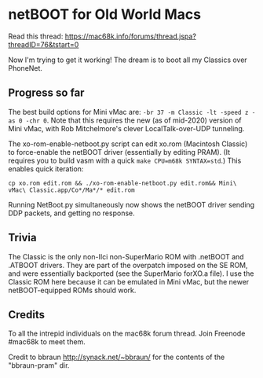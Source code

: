 netBOOT for Old World Macs
==========================
Read this thread: https://mac68k.info/forums/thread.jspa?threadID=76&tstart=0

Now I'm trying to get it working! The dream is to boot all my Classics over PhoneNet.


Progress so far
---------------
The best build options for Mini vMac are: `-br 37 -m Classic -lt -speed z -as 0 -chr 0`. Note that this requires the new (as of mid-2020) version of Mini vMac, with Rob Mitchelmore's clever LocalTalk-over-UDP tunneling.

The xo-rom-enable-netboot.py script can edit xo.rom (Macintosh Classic) to force-enable the netBOOT driver (essentially by editing PRAM). (It requires you to build vasm with a quick `make CPU=m68k SYNTAX=std`.) This enables quick iteration:

	cp xo.rom edit.rom && ./xo-rom-enable-netboot.py edit.rom&& Mini\ vMac\ Classic.app/Co*/Ma*/* edit.rom

Running NetBoot.py simultaneously now shows the netBOOT driver sending DDP packets, and getting no response.


Trivia
------
The Classic is the only non-IIci non-SuperMario ROM with .netBOOT and .ATBOOT drivers. They are part of the overpatch imposed on the SE ROM, and were essentially backported (see the SuperMario forXO.a file). I use the Classic ROM here because it can be emulated in Mini vMac, but the newer netBOOT-equipped ROMs should work.


Credits
-------
To all the intrepid individuals on the mac68k forum thread. Join Freenode #mac68k to meet them.

Credit to bbraun http://synack.net/~bbraun/ for the contents of the "bbraun-pram" dir.
